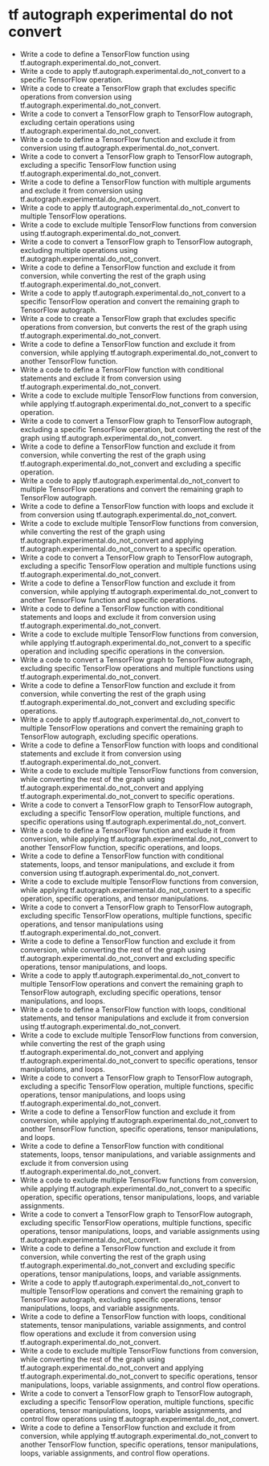 # tf autograph experimental do not convert

- Write a code to define a TensorFlow function using tf.autograph.experimental.do_not_convert.
- Write a code to apply tf.autograph.experimental.do_not_convert to a specific TensorFlow operation.
- Write a code to create a TensorFlow graph that excludes specific operations from conversion using tf.autograph.experimental.do_not_convert.
- Write a code to convert a TensorFlow graph to TensorFlow autograph, excluding certain operations using tf.autograph.experimental.do_not_convert.
- Write a code to define a TensorFlow function and exclude it from conversion using tf.autograph.experimental.do_not_convert.
- Write a code to convert a TensorFlow graph to TensorFlow autograph, excluding a specific TensorFlow function using tf.autograph.experimental.do_not_convert.
- Write a code to define a TensorFlow function with multiple arguments and exclude it from conversion using tf.autograph.experimental.do_not_convert.
- Write a code to apply tf.autograph.experimental.do_not_convert to multiple TensorFlow operations.
- Write a code to exclude multiple TensorFlow functions from conversion using tf.autograph.experimental.do_not_convert.
- Write a code to convert a TensorFlow graph to TensorFlow autograph, excluding multiple operations using tf.autograph.experimental.do_not_convert.
- Write a code to define a TensorFlow function and exclude it from conversion, while converting the rest of the graph using tf.autograph.experimental.do_not_convert.
- Write a code to apply tf.autograph.experimental.do_not_convert to a specific TensorFlow operation and convert the remaining graph to TensorFlow autograph.
- Write a code to create a TensorFlow graph that excludes specific operations from conversion, but converts the rest of the graph using tf.autograph.experimental.do_not_convert.
- Write a code to define a TensorFlow function and exclude it from conversion, while applying tf.autograph.experimental.do_not_convert to another TensorFlow function.
- Write a code to define a TensorFlow function with conditional statements and exclude it from conversion using tf.autograph.experimental.do_not_convert.
- Write a code to exclude multiple TensorFlow functions from conversion, while applying tf.autograph.experimental.do_not_convert to a specific operation.
- Write a code to convert a TensorFlow graph to TensorFlow autograph, excluding a specific TensorFlow operation, but converting the rest of the graph using tf.autograph.experimental.do_not_convert.
- Write a code to define a TensorFlow function and exclude it from conversion, while converting the rest of the graph using tf.autograph.experimental.do_not_convert and excluding a specific operation.
- Write a code to apply tf.autograph.experimental.do_not_convert to multiple TensorFlow operations and convert the remaining graph to TensorFlow autograph.
- Write a code to define a TensorFlow function with loops and exclude it from conversion using tf.autograph.experimental.do_not_convert.
- Write a code to exclude multiple TensorFlow functions from conversion, while converting the rest of the graph using tf.autograph.experimental.do_not_convert and applying tf.autograph.experimental.do_not_convert to a specific operation.
- Write a code to convert a TensorFlow graph to TensorFlow autograph, excluding a specific TensorFlow operation and multiple functions using tf.autograph.experimental.do_not_convert.
- Write a code to define a TensorFlow function and exclude it from conversion, while applying tf.autograph.experimental.do_not_convert to another TensorFlow function and specific operations.
- Write a code to define a TensorFlow function with conditional statements and loops and exclude it from conversion using tf.autograph.experimental.do_not_convert.
- Write a code to exclude multiple TensorFlow functions from conversion, while applying tf.autograph.experimental.do_not_convert to a specific operation and including specific operations in the conversion.
- Write a code to convert a TensorFlow graph to TensorFlow autograph, excluding specific TensorFlow operations and multiple functions using tf.autograph.experimental.do_not_convert.
- Write a code to define a TensorFlow function and exclude it from conversion, while converting the rest of the graph using tf.autograph.experimental.do_not_convert and excluding specific operations.
- Write a code to apply tf.autograph.experimental.do_not_convert to multiple TensorFlow operations and convert the remaining graph to TensorFlow autograph, excluding specific operations.
- Write a code to define a TensorFlow function with loops and conditional statements and exclude it from conversion using tf.autograph.experimental.do_not_convert.
- Write a code to exclude multiple TensorFlow functions from conversion, while converting the rest of the graph using tf.autograph.experimental.do_not_convert and applying tf.autograph.experimental.do_not_convert to specific operations.
- Write a code to convert a TensorFlow graph to TensorFlow autograph, excluding a specific TensorFlow operation, multiple functions, and specific operations using tf.autograph.experimental.do_not_convert.
- Write a code to define a TensorFlow function and exclude it from conversion, while applying tf.autograph.experimental.do_not_convert to another TensorFlow function, specific operations, and loops.
- Write a code to define a TensorFlow function with conditional statements, loops, and tensor manipulations, and exclude it from conversion using tf.autograph.experimental.do_not_convert.
- Write a code to exclude multiple TensorFlow functions from conversion, while applying tf.autograph.experimental.do_not_convert to a specific operation, specific operations, and tensor manipulations.
- Write a code to convert a TensorFlow graph to TensorFlow autograph, excluding specific TensorFlow operations, multiple functions, specific operations, and tensor manipulations using tf.autograph.experimental.do_not_convert.
- Write a code to define a TensorFlow function and exclude it from conversion, while converting the rest of the graph using tf.autograph.experimental.do_not_convert and excluding specific operations, tensor manipulations, and loops.
- Write a code to apply tf.autograph.experimental.do_not_convert to multiple TensorFlow operations and convert the remaining graph to TensorFlow autograph, excluding specific operations, tensor manipulations, and loops.
- Write a code to define a TensorFlow function with loops, conditional statements, and tensor manipulations and exclude it from conversion using tf.autograph.experimental.do_not_convert.
- Write a code to exclude multiple TensorFlow functions from conversion, while converting the rest of the graph using tf.autograph.experimental.do_not_convert and applying tf.autograph.experimental.do_not_convert to specific operations, tensor manipulations, and loops.
- Write a code to convert a TensorFlow graph to TensorFlow autograph, excluding a specific TensorFlow operation, multiple functions, specific operations, tensor manipulations, and loops using tf.autograph.experimental.do_not_convert.
- Write a code to define a TensorFlow function and exclude it from conversion, while applying tf.autograph.experimental.do_not_convert to another TensorFlow function, specific operations, tensor manipulations, and loops.
- Write a code to define a TensorFlow function with conditional statements, loops, tensor manipulations, and variable assignments and exclude it from conversion using tf.autograph.experimental.do_not_convert.
- Write a code to exclude multiple TensorFlow functions from conversion, while applying tf.autograph.experimental.do_not_convert to a specific operation, specific operations, tensor manipulations, loops, and variable assignments.
- Write a code to convert a TensorFlow graph to TensorFlow autograph, excluding specific TensorFlow operations, multiple functions, specific operations, tensor manipulations, loops, and variable assignments using tf.autograph.experimental.do_not_convert.
- Write a code to define a TensorFlow function and exclude it from conversion, while converting the rest of the graph using tf.autograph.experimental.do_not_convert and excluding specific operations, tensor manipulations, loops, and variable assignments.
- Write a code to apply tf.autograph.experimental.do_not_convert to multiple TensorFlow operations and convert the remaining graph to TensorFlow autograph, excluding specific operations, tensor manipulations, loops, and variable assignments.
- Write a code to define a TensorFlow function with loops, conditional statements, tensor manipulations, variable assignments, and control flow operations and exclude it from conversion using tf.autograph.experimental.do_not_convert.
- Write a code to exclude multiple TensorFlow functions from conversion, while converting the rest of the graph using tf.autograph.experimental.do_not_convert and applying tf.autograph.experimental.do_not_convert to specific operations, tensor manipulations, loops, variable assignments, and control flow operations.
- Write a code to convert a TensorFlow graph to TensorFlow autograph, excluding a specific TensorFlow operation, multiple functions, specific operations, tensor manipulations, loops, variable assignments, and control flow operations using tf.autograph.experimental.do_not_convert.
- Write a code to define a TensorFlow function and exclude it from conversion, while applying tf.autograph.experimental.do_not_convert to another TensorFlow function, specific operations, tensor manipulations, loops, variable assignments, and control flow operations.
